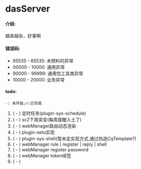 # dasServer

#### 介绍:

越来越杂，好事啊

#### 错误码:

- 65535 - 65535: 未预料的异常
- 00000 - 10000: 通用异常
- 90000 - 99999: 通用包工具类异常
- 10000 - 20000: 业务异常

#### todo:

`-: 未开始;√:已完成`

1. ( - ) 定时任务(plugin-sys-schedule)
2. ( - ) sc2下周突变(每周提醒入土了)
3. ( - ) webManager路由动态渲染
4. ( - ) plugin-setu实现
5. ( - ) plugin-sys-shell(暂未定实现方式,通过伪造CqTemplate?)
6. ( - ) webManager rule | register | reply | shell
7. ( - ) webManager register password
8. ( - ) webManager token续签
9. ( - ) 